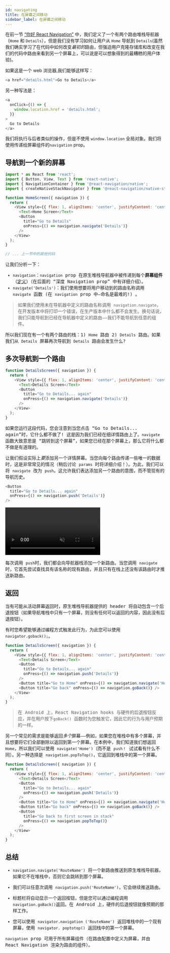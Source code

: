 ```yaml
---
id: navigating
title: 在屏幕之间移动
sidebar_label: 在屏幕之间移动
---
```


在前一节 [“你好 React Navigation”](hello-react-navigation.md) 中，我们定义了一个有两个路由堆栈导航器（`Home` 和 `Details`），但是我们没有学习如何让用户从 `Home` 导航到 `Details`(虽然我们确实学习了在代码中如何改变*最初的*路由，但强迫用户克隆存储库和改变在我们的代码中路由来看到另一个屏幕上，可以说是可以想象得到的最糟糕的用户体验)。

如果这是一个 web 浏览器,我们能够这样写：

```js
<a href="details.html">Go to Details</a>
```

另一种写法是：

```js
<a
  onClick={() => {
    window.location.href = 'details.html';
  }}
>
  Go to Details
</a>
```

我们将执行与后者类似的操作，但是不使用 `window.location` 全局对象。我们将使用传递给屏幕组件的`navigation` prop。

## 导航到一个新的屏幕

<samp id="new-screen" />

```js
import * as React from 'react';
import { Button, View, Text } from 'react-native';
import { NavigationContainer } from '@react-navigation/native';
import { createNativeStackNavigator } from '@react-navigation/native-stack';

function HomeScreen({ navigation }) {
  return (
    <View style={{ flex: 1, alignItems: 'center', justifyContent: 'center' }}>
      <Text>Home Screen</Text>
      <Button
        title="Go to Details"
        onPress={() => navigation.navigate('Details')}
      />
    </View>
  );
}

// ... 上一节中的其他代码
```

让我们分析一下：

- `navigation`：`navigation` prop 在原生堆栈导航器中被传递到每个**屏幕组件** （[定义](glossary-of-terms.md#screen-component)）（在后面的 “深度 Navigation prop” 中有详细介绍）。
- `navigate('Details')`：我们使用想要将用户移动到的路由名称调用 `navigate` 函数 (在 `navigation` prop 中—命名是最难的!) 。

> 如果我们使用未在导航器中定义的路由名称调用 `navigation.navigate`，在开发版本中将打印一个错误，在生产版本中什么都不会发生。换句话说，我们只能导航到已经在导航器中定义的路由——我们不能导航到任意的组件。

所以我们现在有一个有两个路由的栈：1) `Home` 路由 2) `Details` 路由。如果我们从 `Details` 屏幕再次导航到 `Details` 路由会发生什么?

## 多次导航到一个路由

<samp id="multiple-navigate" />

```js
function DetailsScreen({ navigation }) {
  return (
    <View style={{ flex: 1, alignItems: 'center', justifyContent: 'center' }}>
      <Text>Details Screen</Text>
      <Button
        title="Go to Details... again"
        onPress={() => navigation.navigate('Details')}
      />
    </View>
  );
}
```

如果您运行这段代码，您会注意到当您点击 “Go to Details... again”时，它什么都不做了! 这是因为我们已经在细详情路由上了。`navigate` 函数大致意思是 “跳转到这个屏幕”，如果您已经在那个屏幕上，那么它将什么都不做是有道理的。

让我们假设实际上*要*添加另一个详情屏幕。当您向每个路由传递一些唯一的数据时，这是非常常见的情况（稍后讨论 `params` 时将详细介绍！）。为此，我们可以将 `navigate` 改为 `push`。这允许我们表达添加另一个路由的意图，而不管现有的导航历史。

<samp id="multiple-push" />

```js
<Button
  title="Go to Details... again"
  onPress={() => navigation.push('Details')}
/>
```

<div style={{ display: 'flex', margin: '16px 0' }}>
  <video playsInline autoPlay muted loop>
    <source src="/assets/navigators/stack/stack-push.mov" />
  </video>
</div>

每次调用 `push`时，我们都会向导航器栈添加一个新路由。当您调用 `navigate` 时，它首先尝试查找具有该名称的现有路由，并且只有在栈上还没有该路由时才推送新路由。

## 返回

当有可能从活动屏幕返回时，原生堆栈导航器提供的 header 将自动包含一个后退按钮（如果导航堆栈中只有一个屏幕，则没有任何可以返回的内容，因此没有后退按钮）。

有时您希望能够通过编程方式触发此行为，为此您可以使用 `navigator.goback();`。

<samp id="go-back" />

```js
function DetailsScreen({ navigation }) {
  return (
    <View style={{ flex: 1, alignItems: 'center', justifyContent: 'center' }}>
      <Text>Details Screen</Text>
      <Button
        title="Go to Details... again"
        onPress={() => navigation.push('Details')}
      />
      <Button title="Go to Home" onPress={() => navigation.navigate('Home')} />
      <Button title="Go back" onPress={() => navigation.goBack()} />
    </View>
  );
}
```

> 在 Android 上，React Navigation hooks 与硬件的后退按钮反应，并在用户按下`goBack()` 函数时为您触发它，因此它的行为与用户预期的一样。

另一个常见的需求是能够返回*多个*屏幕——例如，如果您在堆栈中有多个屏幕，并且想要将它们全部删除以返回到第一个屏幕。在本例中，我们知道我们想返回 `Home`，所以我们可以使用 `navigate('Home')`（而不是 `push！` 试试看有什么不同）。另一种选择是 `navigation.popToTop()`，它返回到堆栈中的第一个屏幕。

<samp id="pop-to-top" />

```js
function DetailsScreen({ navigation }) {
  return (
    <View style={{ flex: 1, alignItems: 'center', justifyContent: 'center' }}>
      <Text>Details Screen</Text>
      <Button
        title="Go to Details... again"
        onPress={() => navigation.push('Details')}
      />
      <Button title="Go to Home" onPress={() => navigation.navigate('Home')} />
      <Button title="Go back" onPress={() => navigation.goBack()} />
      <Button
        title="Go back to first screen in stack"
        onPress={() => navigation.popToTop()}
      />
    </View>
  );
}
```

## 总结

- `navigation.navigate('RouteName')` 将一个新路由推送到原生堆栈导航器，如果它不在堆栈中，否则它会跳转到那个屏幕。

- 我们可以任意次调用 `navigation.push('RouteName')`，它会继续推送路由。

- 标题栏将自动显示一个返回按钮，但是您可以通过编程调用 `navigation.goBack()`返回。在 Android 上，硬件的后退按钮就像预期的那样工作。

- 您可以使用 `navigator.navigation ('RouteName')` 返回堆栈中的一个现有屏幕，使用 `navigator. poptotop()` 返回栈中的第一个屏幕。

`navigation` prop 可用于所有屏幕组件（在路由配置中定义为屏幕，并由 React Navigation 渲染为路由的组件）。